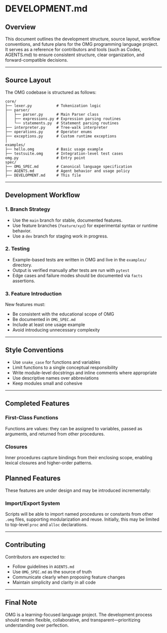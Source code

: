 # DEVELOPMENT.md

## Overview

This document outlines the development structure, source layout, workflow conventions, and future plans for the OMG programming language project. It serves as a reference for contributors and tools (such as Codex, AGENTS.md) to ensure consistent structure, clear organization, and forward-compatible decisions.

---

## Source Layout

The OMG codebase is structured as follows:

```
core/
├── lexer.py           # Tokenization logic
├── parser/
│   ├── parser.py      # Main Parser class
│   ├── expressions.py # Expression parsing routines
│   └── statements.py  # Statement parsing routines
├── interpreter.py     # Tree-walk interpreter
├── operations.py      # Operator enums
├── exceptions.py      # Custom runtime exceptions
│
examples/
├── hello.omg          # Basic usage example
├── testsuite.omg      # Integration-level test cases
omg.py                 # Entry point
spec/
├── OMG_SPEC.md        # Canonical language specification
├── AGENTS.md          # Agent behavior and usage policy
├── DEVELOPMENT.md     # This file
```

---

## Development Workflow

### 1. Branch Strategy

* Use the `main` branch for stable, documented features.
* Use feature branches (`feature/xyz`) for experimental syntax or runtime behavior.
* Use a `dev` branch for staging work in progress.

### 2. Testing

* Example-based tests are written in OMG and live in the `examples/` directory.
* Output is verified manually after tests are run with `pytest`
* Edge cases and failure modes should be documented via `facts` assertions.

### 3. Feature Introduction

New features must:

* Be consistent with the educational scope of OMG
* Be documented in `OMG_SPEC.md`
* Include at least one usage example
* Avoid introducing unnecessary complexity

---

## Style Conventions

* Use `snake_case` for functions and variables
* Limit functions to a single conceptual responsibility
* Write module-level docstrings and inline comments where appropriate
* Use descriptive names over abbreviations
* Keep modules small and cohesive

---

## Completed Features

### First-Class Functions

Functions are values: they can be assigned to variables, passed as arguments, and returned from other procedures.

### Closures

Inner procedures capture bindings from their enclosing scope, enabling lexical closures and higher-order patterns.

## Planned Features

These features are under design and may be introduced incrementally:

### Import/Export System

Scripts will be able to import named procedures or constants from other `.omg` files, supporting modularization and reuse. Initially, this may be limited to top-level `proc` and `alloc` declarations.

---

## Contributing

Contributors are expected to:

* Follow guidelines in `AGENTS.md`
* Use `OMG_SPEC.md` as the source of truth
* Communicate clearly when proposing feature changes
* Maintain simplicity and clarity in all code

---

## Final Note

OMG is a learning-focused language project. The development process should remain flexible, collaborative, and transparent—prioritizing understanding over perfection.
